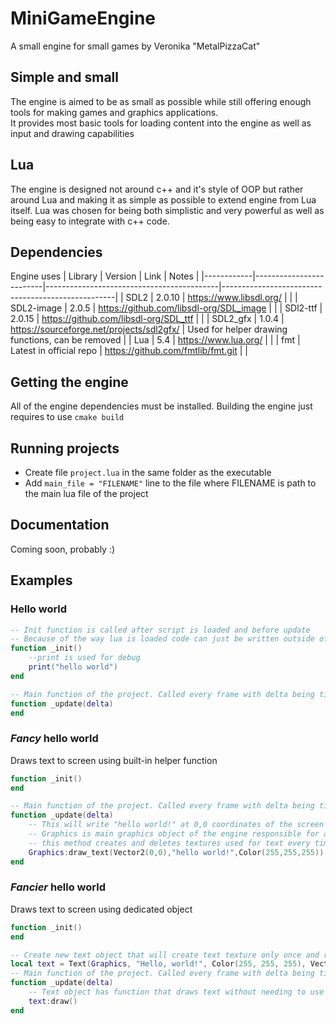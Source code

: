 # MiniGameEngine
A small engine for small games by Veronika "MetalPizzaCat"

## Simple and small
The engine is aimed to be as small as possible while still offering enough tools for making games and graphics applications.<br/>
It provides most basic tools for loading content into the engine as well as input and drawing capabilities

## Lua 
The engine is designed not around c++ and it's style of OOP but rather around Lua and making it as simple as possible to extend engine from Lua itself.
Lua was chosen for being both simplistic and very powerful as well as being easy to integrate with c++ code.

## Dependencies
Engine uses 
| Library    | Version                 | Link                                      | Notes                                             |
|------------|-------------------------|-------------------------------------------|---------------------------------------------------|
| SDL2       | 2.0.10                  | https://www.libsdl.org/                   |                                                   |
| SDL2-image | 2.0.5                   | https://github.com/libsdl-org/SDL_image   |                                                   |
| SDl2-ttf   | 2.0.15                  | https://github.com/libsdl-org/SDL_ttf     |                                                   |
| SDL2_gfx   | 1.0.4                   | https://sourceforge.net/projects/sdl2gfx/ | Used for helper drawing functions, can be removed |
| Lua        | 5.4                     | https://www.lua.org/                      |                                                   |
| fmt        | Latest in official repo | https://github.com/fmtlib/fmt.git         |                                                   |

## Getting the engine
All of the engine dependencies must be installed. Building the engine just requires to use `cmake build`

## Running projects
* Create file `project.lua` in the same folder as the executable
* Add `main_file = "FILENAME"` line to the file where FILENAME is path to the main lua file of the project

## Documentation
Coming soon, probably :)

## Examples 
### Hello world
```lua
-- Init function is called after script is loaded and before update
-- Because of the way lua is loaded code can just be written outside of any function and it will get executed on load as well
function _init()
    --print is used for debug
    print("hello world")
end

-- Main function of the project. Called every frame with delta being time since last frame in seconds
function _update(delta)
end
```

### *Fancy* hello world
Draws text to screen using built-in helper function
```lua
function _init()
end

-- Main function of the project. Called every frame with delta being time since last frame in seconds
function _update(delta)
    -- This will write "hello world!" at 0,0 coordinates of the screen with white colour
    -- Graphics is main graphics object of the engine responsible for all of the drawing
    -- this method creates and deletes textures used for text every time it's called so it's not exactly efficient
    Graphics:draw_text(Vector2(0,0),"hello world!",Color(255,255,255))
end
```

### *Fancier* hello world
Draws text to screen using dedicated object
```lua
function _init()
end

-- Create new text object that will create text texture only once and reuse it each time it's called
local text = Text(Graphics, "Hello, world!", Color(255, 255, 255), Vector2(0, 0))
-- Main function of the project. Called every frame with delta being time since last frame in seconds
function _update(delta)
    -- Text object has function that draws text without needing to use Graphics object directly
    text:draw()
end
```